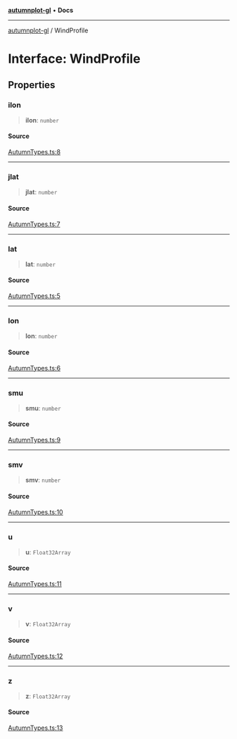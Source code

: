 [**autumnplot-gl**](../index.md) • **Docs**

***

[autumnplot-gl](../globals.md) / WindProfile

# Interface: WindProfile

## Properties

### ilon

> **ilon**: `number`

#### Source

[AutumnTypes.ts:8](https://github.com/tsupinie/autumnplot-gl/blob/da83b636ef88a1d3337f3a9820a0b90f5b249286/src/AutumnTypes.ts#L8)

***

### jlat

> **jlat**: `number`

#### Source

[AutumnTypes.ts:7](https://github.com/tsupinie/autumnplot-gl/blob/da83b636ef88a1d3337f3a9820a0b90f5b249286/src/AutumnTypes.ts#L7)

***

### lat

> **lat**: `number`

#### Source

[AutumnTypes.ts:5](https://github.com/tsupinie/autumnplot-gl/blob/da83b636ef88a1d3337f3a9820a0b90f5b249286/src/AutumnTypes.ts#L5)

***

### lon

> **lon**: `number`

#### Source

[AutumnTypes.ts:6](https://github.com/tsupinie/autumnplot-gl/blob/da83b636ef88a1d3337f3a9820a0b90f5b249286/src/AutumnTypes.ts#L6)

***

### smu

> **smu**: `number`

#### Source

[AutumnTypes.ts:9](https://github.com/tsupinie/autumnplot-gl/blob/da83b636ef88a1d3337f3a9820a0b90f5b249286/src/AutumnTypes.ts#L9)

***

### smv

> **smv**: `number`

#### Source

[AutumnTypes.ts:10](https://github.com/tsupinie/autumnplot-gl/blob/da83b636ef88a1d3337f3a9820a0b90f5b249286/src/AutumnTypes.ts#L10)

***

### u

> **u**: `Float32Array`

#### Source

[AutumnTypes.ts:11](https://github.com/tsupinie/autumnplot-gl/blob/da83b636ef88a1d3337f3a9820a0b90f5b249286/src/AutumnTypes.ts#L11)

***

### v

> **v**: `Float32Array`

#### Source

[AutumnTypes.ts:12](https://github.com/tsupinie/autumnplot-gl/blob/da83b636ef88a1d3337f3a9820a0b90f5b249286/src/AutumnTypes.ts#L12)

***

### z

> **z**: `Float32Array`

#### Source

[AutumnTypes.ts:13](https://github.com/tsupinie/autumnplot-gl/blob/da83b636ef88a1d3337f3a9820a0b90f5b249286/src/AutumnTypes.ts#L13)
